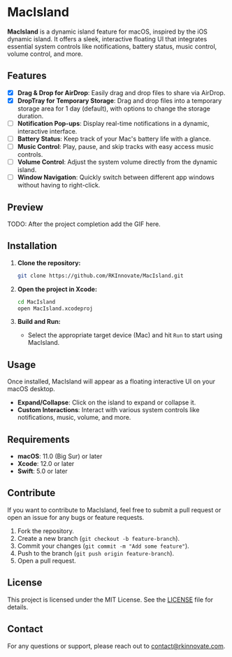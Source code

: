 # MacIsland

**MacIsland** is a dynamic island feature for macOS, inspired by the iOS dynamic island. It offers a sleek, interactive floating UI that integrates essential system controls like notifications, battery status, music control, volume control, and more.

## Features

- [x] **Drag & Drop for AirDrop**: Easily drag and drop files to share via AirDrop.
- [x] **DropTray for Temporary Storage**: Drag and drop files into a temporary storage area for 1 day (default), with options to change the storage duration.
- [ ] **Notification Pop-ups**: Display real-time notifications in a dynamic, interactive interface.
- [ ] **Battery Status**: Keep track of your Mac's battery life with a glance.
- [ ] **Music Control**: Play, pause, and skip tracks with easy access music controls.
- [ ] **Volume Control**: Adjust the system volume directly from the dynamic island.
- [ ] **Window Navigation**: Quickly switch between different app windows without having to right-click.

## Preview

TODO: After the project completion add the GIF here.

## Installation

1. **Clone the repository:**

   ```bash
   git clone https://github.com/RKInnovate/MacIsland.git
   ```

2. **Open the project in Xcode:**

   ```bash
   cd MacIsland
   open MacIsland.xcodeproj
   ```

3. **Build and Run:**
   - Select the appropriate target device (Mac) and hit `Run` to start using MacIsland.

## Usage

Once installed, MacIsland will appear as a floating interactive UI on your macOS desktop.

- **Expand/Collapse**: Click on the island to expand or collapse it.
- **Custom Interactions**: Interact with various system controls like notifications, music, volume, and more.

## Requirements

- **macOS**: 11.0 (Big Sur) or later
- **Xcode**: 12.0 or later
- **Swift**: 5.0 or later

## Contribute

If you want to contribute to MacIsland, feel free to submit a pull request or open an issue for any bugs or feature requests.

1. Fork the repository.
2. Create a new branch (`git checkout -b feature-branch`).
3. Commit your changes (`git commit -m "Add some feature"`).
4. Push to the branch (`git push origin feature-branch`).
5. Open a pull request.

## License

This project is licensed under the MIT License. See the [LICENSE](LICENSE) file for details.

## Contact

For any questions or support, please reach out to [contact@rkinnovate.com](mailto:contact@rkinnovate.com).
